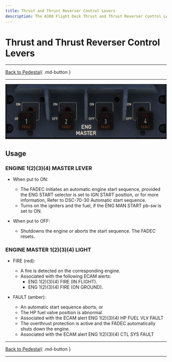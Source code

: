 ```yaml
---
title: Thrust and Thrust Reverser Control Levers
description: The A380 Flight Deck Thrust and Thrust Reverser Control Levers description.
---
```


# Thrust and Thrust Reverser Control Levers

---

[Back to Pedestal](../overviews/pedestal.md){ .md-button }

---

![img_3.png](../../../assets/a380x-briefing/flight-deck/pedestal/eng-master.png)

## Usage

### ENGINE 1(2)(3)(4) MASTER LEVER

- When put to ON: 
    - The FADEC initiates an automatic engine start sequence, provided the ENG START selector is set to IGN START position, 
      or for more information, Refer to DSC-70-30 Automatic start sequence.
    - Turns on the igniters and the fuel, if the ENG MAN START pb-sw is set to ON.

- When put to OFF:
    - Shutdowns the engine or aborts the start sequence. The FADEC resets.

### ENGINE MASTER 1(2)(3)(4) LIGHT

- FIRE (red):
    - A fire is detected on the corresponding engine.
    - Associated with the following ECAM alerts:
        - ENG 1(2)(3)(4) FIRE (IN FLIGHT).
        - ENG 1(2)(3)(4) FIRE (ON GROUND).

- FAULT (amber):
    - An automatic start sequence aborts, or
    - The HP fuel valve position is abnormal.
    - Associated with the ECAM alert ENG 1(2)(3)(4) HP FUEL VLV FAULT 
    - The overthrust protection is active and the FADEC automatically shuts down the engine.
    - Associated with the ECAM alert ENG 1(2)(3)(4) CTL SYS FAULT

---

[Back to Pedestal](../overviews/pedestal.md){ .md-button }

---




